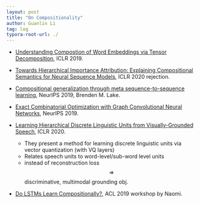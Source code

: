 ```yaml
---
layout: post
title: "On Compositionality"
author: Guanlin Li
tag: log
typora-root-url: ./
---
```


- [Understanding Compostion of Word Embeddings via Tensor Decomposition](https://openreview.net/pdf?id=H1eqjiCctX), ICLR 2019.

- [Towards Hierarchical Importance Attribution: Explaining Compositional Semantics for Neural Sequence Models](https://arxiv.org/pdf/1911.06194.pdf), ICLR 2020 rejection.

- [Compositional generalization through meta sequence-to-sequence learning](https://openreview.net/pdf?id=BygmkHrl8r), NeurIPS 2019, Brenden M. Lake.
- [Exact Combinatorial Optimization with Graph Convolutional Neural Networks](https://arxiv.org/pdf/1906.01629.pdf), NeurIPS 2019.

- [Learning Hierarchical Discrete Linguistic Units from Visually-Grounded Speech](https://openreview.net/pdf?id=B1elCp4KwH), ICLR 2020.
  - They present a method for learning discrete linguistic units via vector quantization (with VQ layers)
  - Relates speech units to word-level/sub-word level units
  - instead of reconstruction loss $$\Rightarrow$$ discriminative, multimodal grounding obj.

- [Do LSTMs Learn Compositionally?](https://openreview.net/pdf?id=BJl3s1h9aV), ACL 2019 workshop by Naomi.